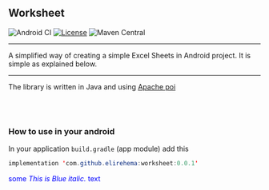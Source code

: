 ## **Worksheet** 
  ![Android CI](https://github.com/elirehema/arcolios/workflows/Android%20CI/badge.svg) [![License](https://img.shields.io/badge/License-Apache%202.0-blue.svg)](https://opensource.org/licenses/Apache-2.0) ![Maven Central](https://img.shields.io/badge/maven--central-v0.0.1-brightgreen)

---

A simplified way of creating a simple Excel Sheets in Android project. It is simple as explained below.

---
The library is written in Java and using [Apache poi](http://poi.apache.org/index.html)


<br><br>
### **How to use in your android**
In your application `build.gradle` (app module) add this 
```java
implementation 'com.github.elirehema:worksheet:0.0.1'
```
<span style="color:blue">some *This is Blue italic.* text</span>